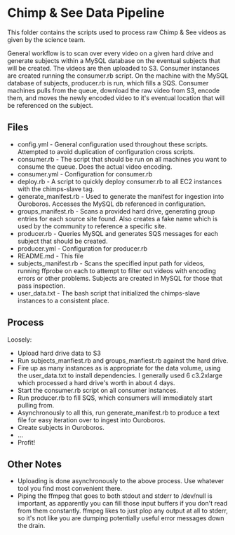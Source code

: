 # Chimp & See Data Pipeline
This folder contains the scripts used to process raw Chimp & See videos as given
by the science team.

General workflow is to scan over every video on a given hard drive and generate
subjects within a MySQL database on the eventual subjects that will be created.
The videos are then uploaded to S3. Consumer instances are created running the
consumer.rb script. On the machine with the MySQL database of subjects,
producer.rb is run, which fills a SQS. Consumer machines pulls from the queue,
download the raw video from S3, encode them, and moves the newly encoded video
to it's eventual location that will be referenced on the subject.

## Files
- config.yml - General configuration used throughout these scripts. Attempted to
  avoid duplication of configuration cross scripts.
- consumer.rb - The script that should be run on all machines you want to
  consume the queue. Does the actual video encoding.
- consumer.yml - Configuration for consumer.rb
- deploy.rb - A script to quickly deploy consumer.rb to all EC2 instances with
  the chimps-slave tag.
- generate_manifest.rb - Used to generate the manifest for ingestion into
  Ouroboros. Accesses the MySQL db referenced in configuration.
- groups_manifest.rb - Scans a provided hard drive, generating group entries for
  each source site found. Also creates a fake name which is used by the
  community to reference a specific site.
- producer.rb - Queries MySQL and generates SQS messages for each subject that
  should be created.
- producer.yml - Configuration for producer.rb
- README.md - This file
- subjects_manifest.rb - Scans the specified input path for videos, running
  ffprobe on each to attempt to filter out videos with encoding errors or other
  problems. Subjects are created in MySQL for those that pass inspection.
- user_data.txt - The bash script that initialized the chimps-slave instances to
  a consistent place.

## Process
Loosely:

- Upload hard drive data to S3
- Run subjects_manfiest.rb and groups_manfiest.rb against the hard drive.
- Fire up as many instances as is appropriate for the data volume, using the
  user_data.txt to install dependencies. I generally used 6 c3.2xlarge which
  processed a hard drive's worth in about 4 days.
- Start the consumer.rb script on all consumer instances.
- Run producer.rb to fill SQS, which consumers will immediately start pulling
  from.
- Asynchronously to all this, run generate_manifest.rb to produce a text file
  for easy iteration over to ingest into Ouroboros.
- Create subjects in Ouroboros.
- ...
- Profit!

## Other Notes
- Uploading is done asynchronously to the above process. Use whatever tool you
  find most convenient there.
- Piping the ffmpeg that goes to both stdout and stderr to /dev/null is
  important, as apparently you can fill those input buffers if you don't read
  from them constantly. ffmpeg likes to just plop any output at all to stderr,
  so it's not like you are dumping potentially useful error messages down the
  drain.
